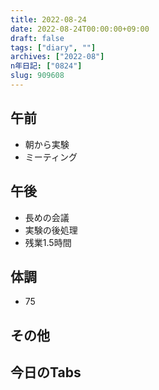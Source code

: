 ```yaml
---
title: 2022-08-24
date: 2022-08-24T00:00:00+09:00
draft: false
tags: ["diary", ""]
archives: ["2022-08"]
n年日記: ["0824"]
slug: 909608
---
```

## 午前
- 朝から実験
- ミーティング
## 午後
- 長めの会議
- 実験の後処理
- 残業1.5時間
## 体調
- 75
## その他
## 今日のTabs